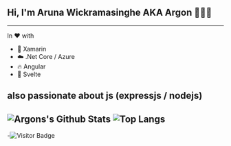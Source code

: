 ## Hi, I'm Aruna Wickramasinghe AKA Argon 👨🏻‍💻
---
In ❤️  with 

- 📱  Xamarin
- ☁️  .Net Core / Azure 
- 🔥  Angular
- 🚀 Svelte

also passionate about js (expressjs / nodejs)
---
![Argons's Github Stats](https://github-readme-stats.vercel.app/api?username=onlyargon&count_private=true&show_icons=true&include_all_commits=true)
![Top Langs](https://github-readme-stats.vercel.app/api/top-langs/?username=onlyargon&hide=TeX&layout=compact)
---
-![Visitor Badge](https://visitor-badge.laobi.icu/badge?page_id=onlyargon.onlyargon)





